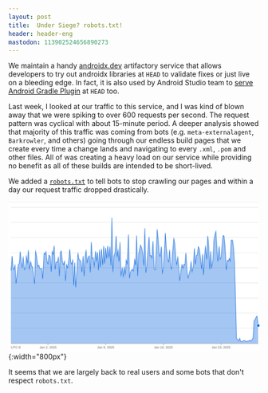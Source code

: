 ```yaml
---
layout: post
title:  Under Siege? robots.txt!
header: header-eng
mastodon: 113902524656890273
---
```


We maintain a handy [androidx.dev](https://www.androidx.dev) artifactory service that allows developers to try out
androidx libraries at `HEAD` to validate fixes or just live on a bleeding edge. In fact, it is also used by
Android Studio team to [serve Android Gradle Plugin](https://androidx.dev/studio/builds) at `HEAD` too.

Last week, I looked at our traffic to this service, and I was kind of blown away that we were spiking to over 600
requests per second. The request pattern was cyclical with about 15-minute period. A deeper analysis showed that
majority of this traffic was coming from bots (e.g. `meta-externalagent`, `Barkrowler`, and others) going through our
endless build pages that we create every time a change lands and navigating to every `.xml`, `.pom` and other files.
All of was creating a heavy load on our service while providing no benefit as all of these builds are intended to
be short-lived.

We added a [`robots.txt`](https://www.androidx.dev/robots.txt) to tell bots to stop crawling our pages and within a day
our request traffic dropped drastically.

![A graph showing drastic drop in request traffic](/assets/2025-01-27-traffic.png){:width="800px"}

It seems that we are largely back to real users and some bots that don't respect `robots.txt`.

